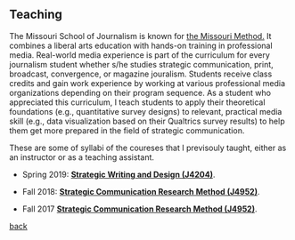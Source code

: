 

## Teaching

The Missouri School of Journalism is known for <a href="https://journalism.missouri.edu/media/">the Missouri Method.</a> It combines a liberal arts education with hands-on training in professional media. Real-world media experience is part of the curriculum for every journalism student whether s/he studies strategic communication, print, broadcast, convergence, or magazine jouralism. Students receive class credits and gain work experience by working at various professional media organizations depending on their program sequence. As a student who appreciated this curriculum, I teach students to apply their theoretical foundations (e.g., quantitative survey designs) to relevant, practical media skill (e.g., data visualization based on their Qualtrics survey results) to help them get more prepared in the field of strategic communication.


These are some of syllabi of the coureses that I previsouly taught, either as an instructor or as a teaching assistant. 

* Spring 2019: [**Strategic Writing and Design (J4204)**](./tree/master/docs/J4204_Spring19.pdf).

* Fall 2018: [**Strategic Communication Research Method (J4952)**](./tree/master/docs/J4952_Fall18.pdf).  

* Fall 2017 [**Strategic Communication Research Method (J4952)**](./tree/master/docs/J4204_Spring19.pdf).  



[back](./)
